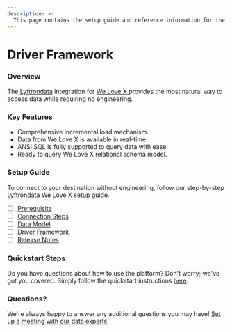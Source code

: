 ```yaml
---
description: >-
  This page contains the setup guide and reference information for the We Love X source connector.
---
```


# Driver Framework

### Overview

The [Lyftrondata](https://www.lyftrondata.com/) integration for [We Love X](https://www.lyftrondata.com/integration/we-love-x/)[ ](https://www.lyftrondata.com/integration/we-love-x/)provides the most natural way to access data while requiring no engineering.

### Key Features

* Comprehensive incremental load mechanism.
* Data from We Love X is available in real-time.&#x20;
* ANSI SQL is fully supported to query data with ease.
* Ready to query We Love X relational schema model.

### Setup Guide

To connect to your destination without engineering, follow our step-by-step Lyftrondata We Love X setup guide.

* [ ] [Prerequisite](../../marketing-analytics/we-love-x/prerequisite.md)
* [ ] [Connection Steps](../../marketing-analytics/we-love-x/connection-steps.md)
* [ ] [Data Model](../../marketing-analytics/we-love-x/data-model/)
* [ ] [Driver Framework](../../marketing-analytics/we-love-x/driver-framework/)
* [ ] [Release Notes](../../marketing-analytics/we-love-x/release-notes.md)

### Quickstart Steps

Do you have questions about how to use the platform? Don't worry; we've got you covered. Simply follow the quickstart instructions [here](../../../quickstart-steps.md).

### Questions? <a href="#questions" id="questions"></a>

We're always happy to answer any additional questions you may have! [Set up a meeting with our data experts.](https://www.lyftrondata.com/book-a-meeting/)


